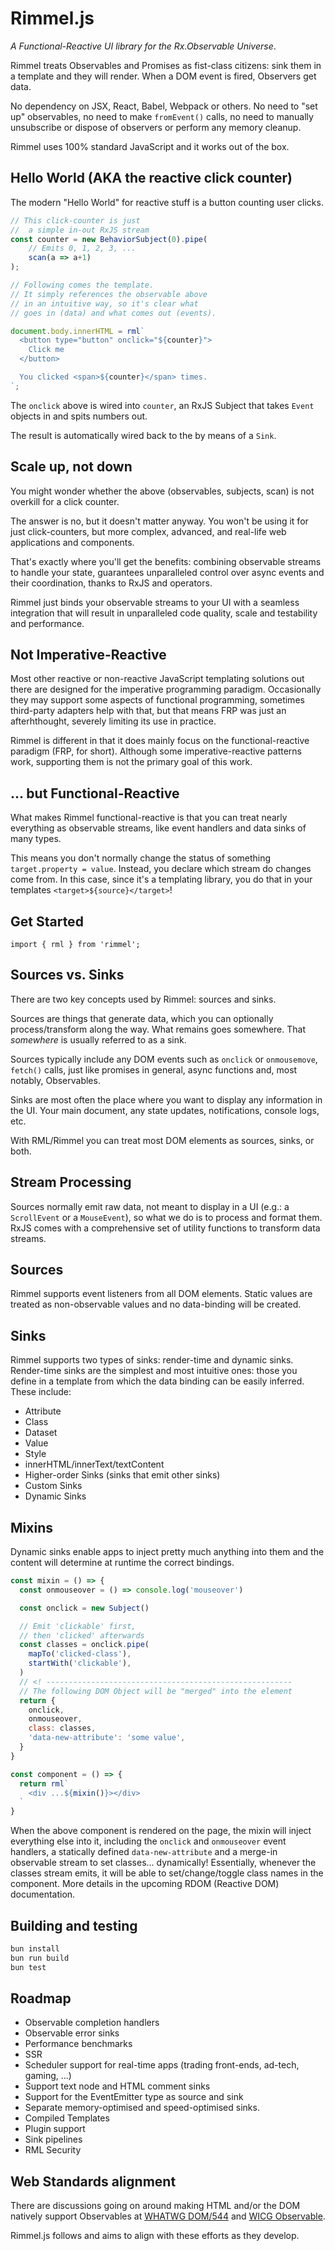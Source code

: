 # Rimmel.js
_A Functional-Reactive UI library for the Rx.Observable Universe_.

Rimmel treats Observables and Promises as fist-class citizens: sink them in a template and they will render. When a DOM event is fired, Observers get data.

No dependency on JSX, React, Babel, Webpack or others. No need to "set up" observables, no need to make `fromEvent()` calls, no need to manually unsubscribe or dispose of observers or perform any memory cleanup.

Rimmel uses 100% standard JavaScript and it works out of the box.

## Hello World  (AKA the reactive click counter)
The modern "Hello World" for reactive stuff is a button counting user clicks.

```javascript
// This click-counter is just
//  a simple in-out RxJS stream
const counter = new BehaviorSubject(0).pipe(
	// Emits 0, 1, 2, 3, ...
	scan(a => a+1)
);

// Following comes the template.
// It simply references the observable above
// in an intuitive way, so it's clear what
// goes in (data) and what comes out (events).

document.body.innerHTML = rml`
  <button type="button" onclick="${counter}">
    Click me
  </button>

  You clicked <span>${counter}</span> times.
`;
```

The `onclick` above is wired into `counter`, an RxJS Subject that takes `Event` objects in and spits numbers out.

The result is automatically wired back to the <span> by means of a `Sink`.

## Scale up, not down
You might wonder whether the above (observables, subjects, scan) is not overkill for a click counter.

The answer is no, but it doesn't matter anyway. You won't be using it for just click-counters, but more complex, advanced, and real-life web applications and components.

That's exactly where you'll get the benefits: combining observable streams to handle your state, guarantees unparalleled control over async events and their coordination, thanks to RxJS and operators.

Rimmel just binds your observable streams to your UI with a seamless integration that will result in unparalleled code quality, scale and testability and performance.


## Not Imperative-Reactive
Most other reactive or non-reactive JavaScript templating solutions out there are designed for the imperative programming paradigm. Occasionally they may support some aspects of functional programming, sometimes third-party adapters help with that, but that means FRP was just an afterhthought, severely limiting its use in practice.

Rimmel is different in that it does mainly focus on the functional-reactive paradigm (FRP, for short).
Although some imperative-reactive patterns work, supporting them is not the primary goal of this work.

## ... but Functional-Reactive
What makes Rimmel functional-reactive is that you can treat nearly everything as observable streams, like event handlers and data sinks of many types.

This means you don't normally change the status of something `target.property = value`. Instead, you declare which stream do changes come from. In this case, since it's a templating library, you do that in your templates `<target>${source}</target>`!


## Get Started
```
import { rml } from 'rimmel';
```


## Sources vs. Sinks
There are two key concepts used by Rimmel: sources and sinks.

Sources are things that generate data, which you can optionally process/transform along the way. What remains goes somewhere. That _somewhere_ is usually referred to as a sink.

Sources typically include any DOM events such as `onclick` or `onmousemove`, `fetch()` calls, just like promises in general, async functions and, most notably, Observables.

Sinks are most often the place where you want to display any information in the UI. Your main document, any state updates, notifications, console logs, etc.

With RML/Rimmel you can treat most DOM elements as sources, sinks, or both.

## Stream Processing
Sources normally emit raw data, not meant to display in a UI (e.g.: a `ScrollEvent` or a `MouseEvent`), so what we do is to process and format them.
RxJS comes with a comprehensive set of utility functions to transform data streams.

## Sources
Rimmel supports event listeners from all DOM elements.
Static values are treated as non-observable values and no data-binding will be created.

## Sinks
Rimmel supports two types of sinks: render-time and dynamic sinks.
Render-time sinks are the simplest and most intuitive ones: those you define in a template from which the data binding can be easily inferred. These include:
- Attribute
- Class
- Dataset
- Value
- Style
- innerHTML/innerText/textContent
- Higher-order Sinks (sinks that emit other sinks)
- Custom Sinks
- Dynamic Sinks

## Mixins
Dynamic sinks enable apps to inject pretty much anything into them and the content will determine at runtime the correct bindings.

```javascript
const mixin = () => {
  const onmouseover = () => console.log('mouseover')

  const onclick = new Subject()

  // Emit 'clickable' first,
  // then 'clicked' afterwards
  const classes = onclick.pipe(
    mapTo('clicked-class'),
    startWith('clickable'),
  )
  // <! -------------------------------------------------------
  // The following DOM Object will be "merged" into the element
  return {
    onclick,
    onmouseover,
    class: classes,
    'data-new-attribute': 'some value',
  }
}

const component = () => {
  return rml`
    <div ...${mixin()}></div>
  `
}
```
When the above component is rendered on the page, the mixin will inject everything else into it, including the `onclick` and `onmouseover` event handlers,
a statically defined `data-new-attribute` and a merge-in observable stream to set classes... dynamically!
Essentially, whenever the classes stream emits, it will be able to set/change/toggle class names in the component. More details in the upcoming RDOM (Reactive DOM) documentation.


## Building and testing
```bash
bun install
bun run build
bun test
```


## Roadmap
- Observable completion handlers
- Observable error sinks
- Performance benchmarks
- SSR
- Scheduler support for real-time apps (trading front-ends, ad-tech, gaming, ...)
- Support text node and HTML comment sinks
- Support for the EventEmitter type as source and sink
- Separate memory-optimised and speed-optimised sinks.
- Compiled Templates
- Plugin support
- Sink pipelines
- RML Security

## Web Standards alignment
There are discussions going on around making HTML and/or the DOM natively support Observables at [WHATWG DOM/544](https://github.com/whatwg/dom/issues/544) and [WICG Observable](https://github.com/WICG/observable).

Rimmel.js follows and aims to align with these efforts as they develop.
